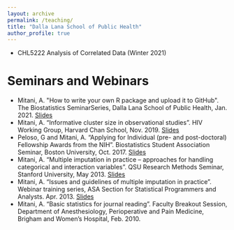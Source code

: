 ```yaml
---
layout: archive
permalink: /teaching/
title: "Dalla Lana School of Public Health"
author_profile: true
---
```


- CHL5222 Analysis of Correlated Data (Winter 2021) 


Seminars and Webinars
=====================
- Mitani, A. "How to write your own R package and upload it to GitHub". The Biostatistics SeminarSeries, Dalla Lana School of Public Health, Jan. 2021. [Slides](https://rpubs.com/ayamitani/rpackage)
- Mitani, A. “Informative cluster size in observational studies”. HIV Working Group, Harvard Chan School, Nov. 2019. [Slides](http://ayamitani.github.io/files/HSPH_HIVWG_Nov2019.pdf)
- Peloso, G and Mitani, A. “Applying for Individual (pre- and post-doctoral) Fellowship
Awards from the NIH”. Biostatistics Student Association Seminar, Boston University, Oct. 2017. [Slides](http://ayamitani.github.io/files/F31slides.pdf)
- Mitani, A. “Multiple imputation in practice – approaches for handling categorical and
interaction variables”. QSU Research Methods Seminar, Stanford University, May 2013. [Slides](http://ayamitani.github.io/files/mitani_qsuseminar_v2.pdf)
- Mitani, A. “Issues and guidelines of multiple imputation in practice”. Webinar training
series, ASA Section for Statistical Programmers and Analysts. Apr. 2013. [Slides](http://ayamitani.github.io/files/Webinar04172013_Mitani.pdf)
- Mitani, A. “Basic statistics for journal reading”. Faculty Breakout Session, Department
of Anesthesiology, Perioperative and Pain Medicine, Brigham and Women’s Hospital, Feb. 2010. 
